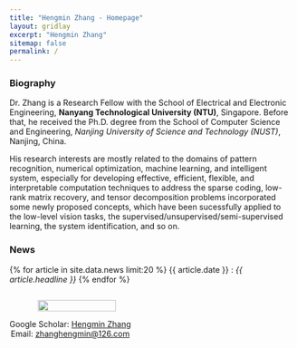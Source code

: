 ```yaml
---
title: "Hengmin Zhang - Homepage"
layout: gridlay
excerpt: "Hengmin Zhang"
sitemap: false
permalink: /
---
```


<div class="container-fluid">

<div class="row">

<div class="col-sm-8">

### **Biography**

Dr. Zhang is a Research Fellow with the School of Electrical and Electronic Engineering, **Nanyang Technological University (NTU)**, Singapore. Before that, he received the Ph.D. degree from the School of Computer Science and Engineering, *Nanjing University of Science and Technology (NUST)*, Nanjing, China.   

His research interests are mostly related to the domains of pattern recognition, numerical optimization, machine learning, and intelligent system, especially for developing effective, efficient, flexible, and interpretable computation techniques to address the sparse coding, low-rank matrix recovery, and tensor decomposition problems incorporated some newly proposed concepts, which have been sucessfully applied to the low-level vision tasks, the supervised/unsupervised/semi-supervised learning, the system identification, and so on.   
 

### **News**
{% for article in site.data.news limit:20 %}
{{ article.date }} :
<em>{{ article.headline }}</em>
{% endfor %}
<a href="{{ site.url }}{{ site.baseurl }}/allnews.html"></a>

</div>

<div class="col-sm-4" style="display:table-cell; vertical-align:middle; text-align:center">

  <ul style="overflow: hidden">
  <img src="{{ site.url }}{{ site.baseurl }}/images/myself.jpg" class="img-responsive" width="85%" />
  </ul>

  <!-- <br clear="all" /> -->

  Google Scholar: <a href="https://scholar.google.com/citations?user=a1yd0H4AAAAJ&hl=zh-CN&oi=sra">Hengmin Zhang</a> <br>
  Email: zhanghengmin@126.com   
  
   


  <!-- <script type="text/javascript" id="clstr_globe" src="//clustrmaps.com/globe.js?d=qxy0eSYxkkDD23T1VJXNWt4_fn9cGJ1JRNShKPoCy8Y"></script> -->


</div>





